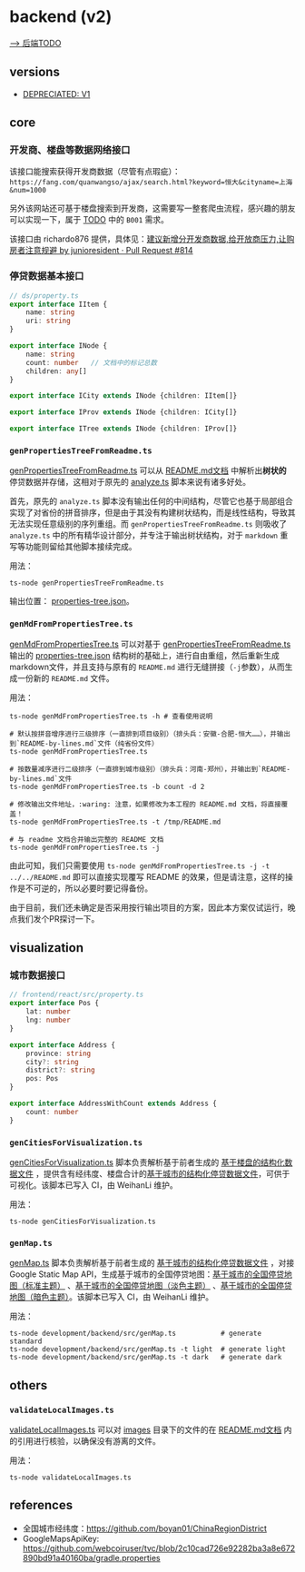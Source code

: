 # backend (v2)

[--> 后端TODO](../../TODO.md#后端)

## versions

- [DEPRECIATED: V1](./src/v1/README.md)

## core

### 开发商、楼盘等数据网络接口

该接口能搜索获得开发商数据（尽管有点瑕疵）：`https://fang.com/quanwangso/ajax/search.html?keyword=恒大&cityname=上海&num=1000`

另外该网站还可基于楼盘搜索到开发商，这需要写一整套爬虫流程，感兴趣的朋友可以实现一下，属于 [TODO](../../TODO.md) 中的 `B001` 需求。

该接口由 richardo876 提供，具体见：[建议新增分开发商数据,给开放商压力,让购房者注意规避 by junioresident · Pull Request #814](https://github.com/WeNeedHome/SummaryOfLoanSuspension/pull/814)

### 停贷数据基本接口

```typescript
// ds/property.ts
export interface IItem {
    name: string
    uri: string
}

export interface INode {
    name: string
    count: number   // 文档中的标记总数
    children: any[]
}

export interface ICity extends INode {children: IItem[]}

export interface IProv extends INode {children: ICity[]}

export interface ITree extends INode {children: IProv[]}
```

### `genPropertiesTreeFromReadme.ts`

[genPropertiesTreeFromReadme.ts](src/genPropertiesTreeFromReadme.ts) 可以从 [README.md文档](../../README.md) 中解析出**树状的**
停贷数据并存储，这相对于原先的 [analyze.ts](./src/v1/analyze.ts) 脚本来说有诸多好处。

首先，原先的 `analyze.ts`
脚本没有输出任何的中间结构，尽管它也基于局部组合实现了对省份的拼音排序，但是由于其没有构建树状结构，而是线性结构，导致其无法实现任意级别的序列重组。而 `genPropertiesTreeFromReadme.ts`
则吸收了 `analyze.ts` 中的所有精华设计部分，并专注于输出树状结构，对于 `markdown` 重写等功能则留给其他脚本接续完成。

用法：

```shell
ts-node genPropertiesTreeFromReadme.ts
```

输出位置： [properties-tree.json](../../data/generated/properties-tree.json)。

### `genMdFromPropertiesTree.ts`

[genMdFromPropertiesTree.ts](src/genMdFromPropertiesTree.ts)
可以对基于 [genPropertiesTreeFromReadme.ts](src/genPropertiesTreeFromReadme.ts)
输出的 [properties-tree.json](../../data/generated/properties-tree.json)
结构树的基础上，进行自由重组，然后重新生成markdown文件，并且支持与原有的 `README.md` 进行无缝拼接（`-j`参数），从而生成一份新的 `README.md` 文件。

用法：

```shell
ts-node genMdFromPropertiesTree.ts -h # 查看使用说明

# 默认按拼音增序进行三级排序（一直排到项目级别）（排头兵：安徽-合肥-恒大……），并输出到`README-by-lines.md`文件（纯省份文件）
ts-node genMdFromPropertiesTree.ts                
        
# 按数量减序进行二级排序（一直排到城市级别）（排头兵：河南-郑州），并输出到`README-by-lines.md`文件
ts-node genMdFromPropertiesTree.ts -b count -d 2  

# 修改输出文件地址，:waring: 注意，如果修改为本工程的 README.md 文档，将直接覆盖！
ts-node genMdFromPropertiesTree.ts -t /tmp/README.md 

# 与 readme 文档合并输出完整的 README 文档
ts-node genMdFromPropertiesTree.ts -j
```

由此可知，我们只需要使用 `ts-node genMdFromPropertiesTree.ts -j -t ../../README.md` 即可以直接实现覆写 README
的效果，但是请注意，这样的操作是不可逆的，所以必要时要记得备份。

由于目前，我们还未确定是否采用按行输出项目的方案，因此本方案仅试运行，晚点我们发个PR探讨一下。

## visualization

### 城市数据接口

```typescript
// frontend/react/src/property.ts
export interface Pos {
    lat: number
    lng: number
}

export interface Address {
    province: string
    city?: string
    district?: string
    pos: Pos
}

export interface AddressWithCount extends Address {
    count: number
}
```

### `genCitiesForVisualization.ts`

[genCitiesForVisualization.ts](src/supports/genCitiesForVisualization.ts)
脚本负责解析基于前者生成的 [基于楼盘的结构化数据文件](../../data/generated/properties.json)
，提供含有经纬度、楼盘合计的[基于城市的结构化停贷数据文件](../../data/generated/cities-for-visualization.json)，可供于可视化。该脚本已写入 CI，由 WeihanLi 维护。

用法：

```shell
ts-node genCitiesForVisualization.ts
```

### `genMap.ts`

[genMap.ts](src/supports/genMap.ts) 脚本负责解析基于前者生成的 [基于城市的结构化停贷数据文件](../../data/generated/cities-for-visualization.json)
，对接Google Static Map API，生成基于城市的全国停贷地图：[基于城市的全国停贷地图（标准主题）](../../data/generated/visualization-standard.png)
、[基于城市的全国停贷地图（淡色主题）](../../data/generated/visualization-light.png)
、[基于城市的全国停贷地图（暗色主题）](../../data/generated/visualization-dark.png)。该脚本已写入 CI，由 WeihanLi 维护。

用法：

```shell
ts-node development/backend/src/genMap.ts           # generate standard
ts-node development/backend/src/genMap.ts -t light  # generate light
ts-node development/backend/src/genMap.ts -t dark   # generate dark
```

## others

### `validateLocalImages.ts`

[validateLocalImages.ts](src/supports/validateLocalImages.ts) 可以对 [images](../../images)
目录下的文件的在 [README.md文档](../../README.md) 内的引用进行核验，以确保没有游离的文件。

用法：

```shell
ts-node validateLocalImages.ts
```

## references

- 全国城市经纬度：<https://github.com/boyan01/ChinaRegionDistrict>
- GoogleMapsApiKey: <https://github.com/webcoiruser/tvc/blob/2c10cad726e92282ba3a8e672890bd91a40160ba/gradle.properties>
